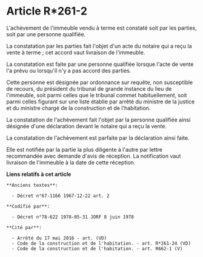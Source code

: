 # Article R*261-2

L'achèvement de l'immeuble vendu à terme est constaté soit par les parties, soit par une personne qualifiée.

La constatation par les parties fait l'objet d'un acte du notaire qui a reçu la vente à terme ; cet accord vaut livraison de
l'immeuble.

La constatation est faite par une personne qualifiée lorsque l'acte de vente l'a prévu ou lorsqu'il n'y a pas accord des
parties.

Cette personne est désignée par ordonnance sur requête, non susceptible de recours, du président du tribunal de grande
instance du lieu de l'immeuble, soit parmi celles que le tribunal commet habituellement, soit parmi celles figurant sur une
liste établie par arrêté du ministre de la justice et du ministre chargé de la construction et de l'habitation.

La constatation de l'achèvement fait l'objet par la personne qualifiée ainsi désignée d'une déclaration devant le notaire qui
a reçu la vente.

La constatation de l'achèvement est parfaite par la déclaration ainsi faite.

Elle est notifiée par la partie la plus diligente à l'autre par lettre recommandée avec demande d'avis de réception. La
notification vaut livraison de l'immeuble à la date de cette réception.

**Liens relatifs à cet article**

	**Anciens textes**:

	  - Décret n°67-1166 1967-12-22 art. 2

	**Codifié par**:

	  - Décret n°78-622 1978-05-31 JORF 8 juin 1978

	**Cité par**:

	  - Arrêté du 17 mai 2016 - art. (VD)
	  - Code de la construction et de l'habitation. - art. R*261-24 (VD)
	  - Code de la construction et de l'habitation. - art. R662-1 (V)
